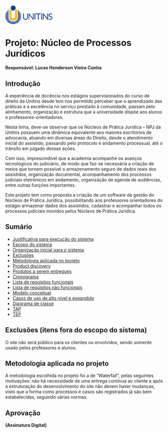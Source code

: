 <img src="https://github.com/LucasHenderson/Engenharia_De_Software2_LucasH/blob/main/imgs/unitins.png" style="width: 150px;"></img>

# Projeto: Núcleo de Processos Jurídicos
**Responsável: Lucas Henderson Vieira Cunha**

## Introdução
<p>A experiência de docência nos estágios supervisionados do curso de direito da Unitins desde tem nos permitido perceber que o aprendizado das práticas e a excelência no serviço prestado à comunidade, passam pelo alinhamento, organização e estrutura que a universidade dispõe aos alunos e professores-orientadores.</p> 
<p>Nesta linha, deve-se observar que os Núcleos de Prática Jurídica – NPJ da Unitins possuem uma dinâmica equivalente aos maiores escritórios de advocacia, atuando em diversas áreas do Direito, desde o atendimento inicial do assistido, passando pelo protocolo e andamento processual, até o trânsito em julgado dessas ações.</> 
<p>Com isso, imprescindível que a academia acompanhe os avanços tecnológicos do judiciário, de modo que faz-se necessária a criação de meios que tornem possível o armazenamento seguro de dados reais dos assistidos, organização documental, acompanhamento dos processos judiciais eletrônicos em andamento, organização de agenda de audiências, entre outras funções importantes.</p>
<p>Este projeto tem como proposta a criação de um software de gestão do Núcleos de Prática Jurídica, possibilitando aos professores orientadores do estágio armazenar dados dos assistidos, cadastrar e acompanhar todos os processos judiciais movidos pelos Núcleos de Prática Jurídica.</p>

## Sumário
* <a href="">Justificativa para execução do sistema</a>
* <a href="https://github.com/LucasHenderson/Engenharia_De_Software2_LucasH/blob/main/principal/escopo.md">Escopo do sistema</a>
* <a href="">Organização inicial para o sistema</a>
* <a href="">Exclusões</a>
* <a href="">Metodologia aplicada no projeto</a>
* <a href="">Product discovery</a>
* <a href="">Produtos a serem entregues</a>
* <a href="">Cronograma</a>
* <a href="">Lista de requisitos funcionais</a>
* <a href="">Lista de requisitos não funcionais</a>
* <a href="">Modelo conceitual</a>
* <a href="">Casos de uso de alto nível e expandido</a>
* <a href="">Diagrama de classe</a>
* <a href="">TAP</a>
* <a href="">TEP</a>

## Exclusões (itens fora do escopo do sistema)
<p>O site não será público para os clientes ou envolvidos, sendo somente usado pelos professores e alunos.</p>


## Metodologia aplicada no projeto
	
<p>A metodologia escolhida no projeto foi a de “Waterfall”, pelas seguintes motivações: não há necessidade de uma entrega contínua ao cliente e após a estruturação do desenvolvimento do site não devem haver mudanças, visto que a forma como processos e casos são registrados já são bem estabelecidas, seguindo várias normas.</p>


## Aprovação

______(Assinatura Digital)______
